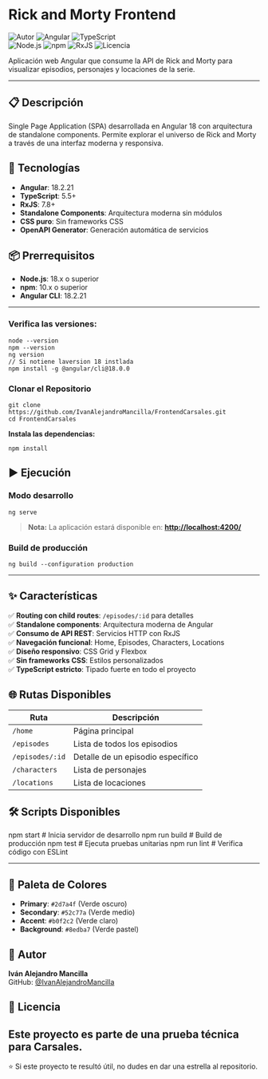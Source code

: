 # Rick and Morty Frontend

![Autor](https://img.shields.io/badge/Autor-Iv%C3%A1n%20Mancilla-lightgrey)  ![Angular](https://img.shields.io/badge/Angular-18.2.21-DD0031?logo=angular&logoColor=white)  ![TypeScript](https://img.shields.io/badge/TypeScript-5.5+-3178C6?logo=typescript&logoColor=white)  
![Node.js](https://img.shields.io/badge/Node.js-18+-339933?logo=node.js&logoColor=white) 
![npm](https://img.shields.io/badge/npm-10+-CB3837?logo=npm&logoColor=white)  ![RxJS](https://img.shields.io/badge/RxJS-7.8+-B7178C?logo=reactivex&logoColor=white)  ![Licencia](https://img.shields.io/badge/Licencia-Unlicense-blue)

Aplicación web Angular que consume la API de Rick and Morty para visualizar episodios, personajes y locaciones de la serie.

---
## 📋 Descripción

Single Page Application (SPA) desarrollada en Angular 18 con arquitectura de standalone components. Permite explorar el universo de Rick and Morty a través de una interfaz moderna y responsiva.

## 🚀 Tecnologías

- **Angular**: 18.2.21
- **TypeScript**: 5.5+
- **RxJS**: 7.8+
- **Standalone Components**: Arquitectura moderna sin módulos
- **CSS puro**: Sin frameworks CSS
- **OpenAPI Generator**: Generación automática de servicios

## 📦 Prerrequisitos

- **Node.js**: 18.x o superior
- **npm**: 10.x o superior
- **Angular CLI**: 18.2.21
---
### Verifica las versiones:
```
node --version
npm --version
ng version
// Si notiene laversion 18 instlada
npm install -g @angular/cli@18.0.0
```
### Clonar el Repositorio
```
git clone https://github.com/IvanAlejandroMancilla/FrontendCarsales.git
cd FrontendCarsales
```
**Instala las dependencias:**
```
npm install
```
## ▶️ Ejecución
### Modo desarrollo
```
ng serve
```

> **Nota:** La aplicación estará disponible en: [**http://localhost:4200/**](http://localhost:4200/)

### Build de producción
```
ng build --configuration production
```
---
## ✨ Características

✅ **Routing con child routes**: `/episodes/:id` para detalles  
✅ **Standalone components**: Arquitectura moderna de Angular  
✅ **Consumo de API REST**: Servicios HTTP con RxJS  
✅ **Navegación funcional**: Home, Episodes, Characters, Locations  
✅ **Diseño responsivo**: CSS Grid y Flexbox  
✅ **Sin frameworks CSS**: Estilos personalizados  
✅ **TypeScript estricto**: Tipado fuerte en todo el proyecto  

## 🌐 Rutas Disponibles

| Ruta | Descripción |
|------|-------------|
| `/home` | Página principal |
| `/episodes` | Lista de todos los episodios |
| `/episodes/:id` | Detalle de un episodio específico |
| `/characters` | Lista de personajes |
| `/locations` | Lista de locaciones |

## 🛠️ Scripts Disponibles

npm start # Inicia servidor de desarrollo
npm run build # Build de producción
npm test # Ejecuta pruebas unitarias
npm run lint # Verifica código con ESLint

----

## 🎨 Paleta de Colores

- **Primary**: `#2d7a4f` (Verde oscuro)
- **Secondary**: `#52c77a` (Verde medio)
- **Accent**: `#b0f2c2` (Verde claro)
- **Background**: `#8edba7` (Verde pastel)

## 👤 Autor

**Iván Alejandro Mancilla**  
GitHub: [@IvanAlejandroMancilla](https://github.com/IvanAlejandroMancilla)

## 📄 Licencia
Este proyecto es parte de una prueba técnica para Carsales.
---
⭐ Si este proyecto te resultó útil, no dudes en dar una estrella al repositorio.
